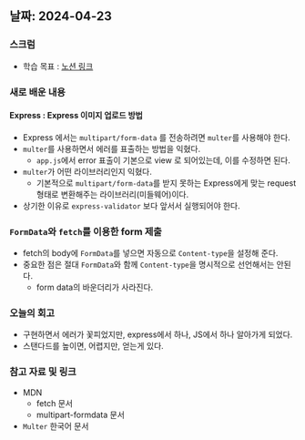 ## 날짜: 2024-04-23

### 스크럼
- 학습 목표 : [노션 링크](https://www.notion.so/goorm/24-04-23-fd0558c0075b4aa0a4b935e6cc9571ff?pvs=4)

### 새로 배운 내용
#### Express : Express 이미지 업로드 방법
- Express 에서는 `multipart/form-data` 를 전송하려면 `multer`를 사용해야 한다.
- `multer`를 사용하면서 에러를 표출하는 방법을 익혔다.
    * `app.js`에서 error 표출이 기본으로 view 로 되어있는데, 이를 수정하면 된다. 
- `multer`가 어떤 라이브러리인지 익혔다.
    * 기본적으로 `multipart/form-data`를 받지 못하는 Express에게 맞는 request 형태로 변환해주는 라이브러리(미들웨어)이다.
- 상기한 이유로 `express-validator` 보다 앞서서 실행되어야 한다.

### `FormData`와 `fetch`를 이용한 form 제출
- fetch의 body에 `FormData`를 넣으면 자동으로 `Content-type`을 설정해 준다.
- 중요한 점은 절대 `FormData`와 함께 `Content-type`을 명시적으로 선언해서는 안된다.
    * form data의 바운더리가 사라진다.

### 오늘의 회고
- 구현하면서 에러가 꽃피었지만, express에서 하나, JS에서 하나 알아가게 되었다.
- 스탠다드를 높이면, 어렵지만, 얻는게 있다.

### 참고 자료 및 링크
- MDN 
    * fetch 문서
    * multipart-formdata 문서
- `Multer` 한국어 문서
